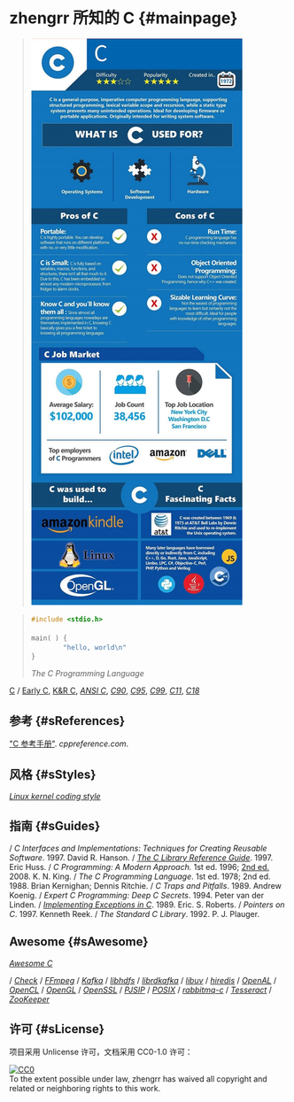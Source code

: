 # zhengrr 所知的 C                                                   {#mainpage}

> [![Should You Learn Python, C, or Ruby to Be a Top Coder?](./README-IMG.jpeg)](https://byrslf.co/188a5bdc9f54 "Should You Learn Python, C, or Ruby to Be a Top Coder?")

> ```c
> #include <stdio.h>
>
> main( ) {
>         "hello, world\n"
> }
> ```
>
> *The C Programming Language*

[C](http://open-std.org/jtc1/sc22/wg14/ "JTC1/SC22/WG14 - C")
/ [Early C](# "Early C, 1972"),
  [K&R C](# "K&R C, 1978"),
  [*ANSI C*](https://ansi.org/search_results?q=ANSI+X3.159-1989 "ANSI X3.159-1989"),
  [*C90*](https://iso.org/standard/17782.html "ISO/IEC 9899:1990"),
  [*C95*](https://iso.org/standard/23909.html "ISO/IEC 9899:1990/Amd 1:1995"),
  [*C99*](https://iso.org/standard/29237.html "ISO/IEC 9899:1999"),
  [*C11*](https://iso.org/standard/57853.html "ISO/IEC 9899:2011"),
  [*C18*](https://iso.org/standard/74528.html "ISO/IEC 9899:2018")

## 参考                                                         {#sReferences}

["C 参考手册"](https://zh.cppreference.com/w/c). *cppreference.com*.

## 风格                                                             {#sStyles}

[*Linux kernel coding style*](https://github.com/torvalds/linux/blob/master/Documentation/process/coding-style.rst)

## 指南                                                             {#sGuides}

/ *C Interfaces and Implementations: Techniques for Creating Reusable Software*. 1997. David R. Hanson.
/ [*The C Library Reference Guide*](https://www-s.acm.illinois.edu/webmonkeys/book/c_guide). 1997. Eric Huss.
/ *C Programming: A Modern Approach.* 1st ed. 1996; [2nd ed.](http://knking.com/books/c2) 2008. K. N. King.
/ *The C Programming Language*. 1st ed. 1978; 2nd ed. 1988. Brian Kernighan; Dennis Ritchie.
/ *C Traps and Pitfalls*. 1989. Andrew Koenig.
/ *Expert C Programming: Deep C Secrets*. 1994. Peter van der Linden.
/ [*Implementing Exceptions in C*](http://hpl.hp.com/techreports/Compaq-DEC/SRC-RR-40.pdf). 1989. Eric. S. Roberts.
/ *Pointers on C*. 1997. Kenneth Reek.
/ *The Standard C Library*. 1992. P. J. Plauger.

## Awesome                                                         {#sAwesome}

[*Awesome C*](https://notabug.org/koz.ross/awesome-c)

/ [*Check*](https://libcheck.github.io/check)
/ [*FFmpeg*](https://ffmpeg.org/)
/ [*Kafka*](https://kafka.apache.org/)
/ [*libhdfs*](https://hadoop.apache.org/docs/current/hadoop-project-dist/hadoop-hdfs/LibHdfs.html)
/ [*librdkafka*](https://github.com/edenhill/librdkafka)
/ [*libuv*](https://libuv.org/)
/ [*hiredis*](https://github.com/redis/hiredis)
/ [*OpenAL*](https://openal.org/)
/ [*OpenCL*](https://khronos.org/opencl/)
/ [*OpenGL*](https://opengl.org/)
/ [*OpenSSL*](https://openssl.org/)
/ [*PJSIP*](https://pjsip.org/)
/ [*POSIX*](https://wikipedia.org/wiki/POSIX)
/ [*rabbitmq-c*](https://github.com/alanxz/rabbitmq-c)
/ [*Tesseract*](https://github.com/tesseract-ocr/tesseract)
/ [*ZooKeeper*](https://zookeeper.apache.org/)

## 许可                                                            {#sLicense}

项目采用 Unlicense 许可，文档采用 CC0-1.0 许可：

<p xmlns:dct="https://purl.org/dc/terms/">
  <a rel="license"
     href="https://creativecommons.org/publicdomain/zero/1.0/">
    <img src="https://licensebuttons.net/p/zero/1.0/88x31.png" style="border-style: none;" alt="CC0" />
  </a>
  <br />
  To the extent possible under law,
  <span resource="[_:publisher]" rel="dct:publisher">
    <span property="dct:title">zhengrr</span></span>
  has waived all copyright and related or neighboring rights to this work.
</p>

